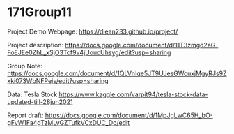 # 171Group11

Project Demo Webpage: https://diean233.github.io/project/

Project description: https://docs.google.com/document/d/11T3zmgd2aG-FoEJEe0ZhL_xSjO3Tcf9v4jUoucUhsyg/edit?usp=sharing

Group Note: https://docs.google.com/document/d/1QLVnIqe5JT9UJesGWcuxjMgyRJs9Zxki073WbNFPeis/edit?usp=sharing

Data: Tesla Stock https://www.kaggle.com/varpit94/tesla-stock-data-updated-till-28jun2021

Report draft: https://docs.google.com/document/d/1MpJgLwC65H_bO-gFvW1Fa4gTzMLvGZTufkVCxDUC_Do/edit
